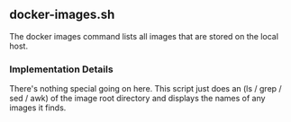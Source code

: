 ## docker-images.sh
The docker images command lists all images that are stored on the local host. 

### Implementation Details
There's nothing special going on here.  This script just does an (ls / grep / sed / awk) of the image root directory and displays the names of any images it finds.
